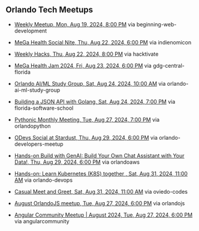 ## Orlando Tech Meetups

- [Weekly Meetup, Mon, Aug 19, 2024, 8:00 PM](https://meetup.com/beginning-web-development/events/301732640/?eventOrigin=group_upcoming_events) via beginning-web-development

- [MeGa Health Social Nite, Thu, Aug 22, 2024, 6:00 PM](https://meetup.com/indienomicon/events/302930317/?eventOrigin=group_upcoming_events) via indienomicon

- [Weekly Hacks, Thu, Aug 22, 2024, 8:00 PM](https://meetup.com/hacktivate/events/302606405/?eventOrigin=group_upcoming_events) via hacktivate

- [MeGa Health Jam 2024, Fri, Aug 23, 2024, 6:00 PM](https://meetup.com/gdg-central-florida/events/302738556/?eventOrigin=group_upcoming_events) via gdg-central-florida

- [Orlando AI/ML Study Group, Sat, Aug 24, 2024, 10:00 AM](https://meetup.com/orlando-ai-ml-study-group/events/302891168/?eventOrigin=group_upcoming_events) via orlando-ai-ml-study-group

- [Building a JSON API with Golang, Sat, Aug 24, 2024, 7:00 PM](https://meetup.com/florida-software-school/events/301941664/?eventOrigin=group_upcoming_events) via florida-software-school

- [Pythonic Monthly Meeting, Tue, Aug 27, 2024, 7:00 PM](https://meetup.com/orlandopython/events/301780861/?eventOrigin=group_upcoming_events) via orlandopython


- [ODevs Social at Stardust, Thu, Aug 29, 2024, 6:00 PM](https://meetup.com/orlando-developers-meetup/events/302825511/?eventOrigin=group_upcoming_events) via orlando-developers-meetup

- [Hands-on Build with GenAI: Build Your Own Chat Assistant with Your Data!, Thu, Aug 29, 2024, 6:00 PM](https://meetup.com/orlandoaws/events/302825766/?eventOrigin=group_upcoming_events) via orlandoaws

- [Hands-on: Learn Kubernetes (K8S) together , Sat, Aug 31, 2024, 11:00 AM](https://meetup.com/orlando-devops/events/302778333/?eventOrigin=group_upcoming_events) via orlando-devops

- [Casual Meet and Greet, Sat, Aug 31, 2024, 11:00 AM](https://meetup.com/oviedo-codes/events/302181078/?eventOrigin=group_upcoming_events) via oviedo-codes


- [August OrlandoJS meetup, Tue, Aug 27, 2024, 6:00 PM](https://meetup.com/orlandojs/events/302691483/?eventOrigin=group_upcoming_events) via orlandojs


- [Angular Community Meetup | August 2024, Tue, Aug 27, 2024, 6:00 PM](https://meetup.com/angularcommunity/events/302522823/?eventOrigin=group_upcoming_events) via angularcommunity

